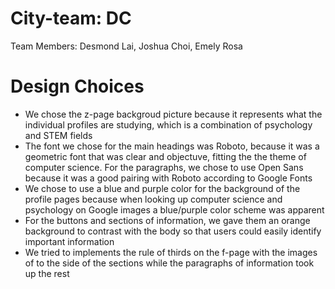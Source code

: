 # City-team: DC
Team Members: Desmond Lai, Joshua Choi, Emely Rosa
# Design Choices
- We chose the z-page backgroud picture because it represents what the individual profiles are studying, which is a combination of psychology and STEM fields
- The font we chose for the main headings was Roboto, because it was a geometric font that was clear and objectuve, fitting the the theme of computer science. For the paragraphs, we chose to use Open Sans because it was a good pairing with Roboto according to Google Fonts
- We chose to use a blue and purple color for the background of the profile pages because when looking up computer science and psychology on Google images a blue/purple color scheme was apparent
- For the buttons and sections of information, we gave them an orange background to contrast with the body so that users could easily identify important information 
- We tried to implements the rule of thirds on the f-page with the images of to the side of the sections while the paragraphs of information took up the rest
